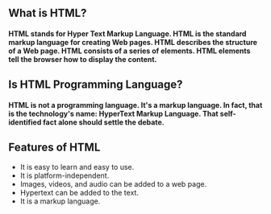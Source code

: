 ## What is HTML?

#### HTML stands for Hyper Text Markup Language. HTML is the standard markup language for creating Web pages. HTML describes the structure of a Web page. HTML consists of a series of elements. HTML elements tell the browser how to display the content.

## Is HTML Programming Language?

#### HTML is not a programming language. It's a markup language. In fact, that is the technology's name: HyperText Markup Language. That self-identified fact alone should settle the debate.

## Features of HTML

- It is easy to learn and easy to use.
- It is platform-independent.
- Images, videos, and audio can be added to a web page.
- Hypertext can be added to the text.
- It is a markup language.
